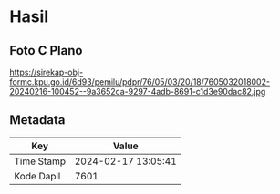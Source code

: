 # Hasil

## Foto C Plano

https://sirekap-obj-formc.kpu.go.id/6d93/pemilu/pdpr/76/05/03/20/18/7605032018002-20240216-100452--9a3652ca-9297-4adb-8691-c1d3e90dac82.jpg


## Metadata

| Key        | Value               |
| ---------- | ------------------- |
| Time Stamp | 2024-02-17 13:05:41 |
| Kode Dapil | 7601                |



